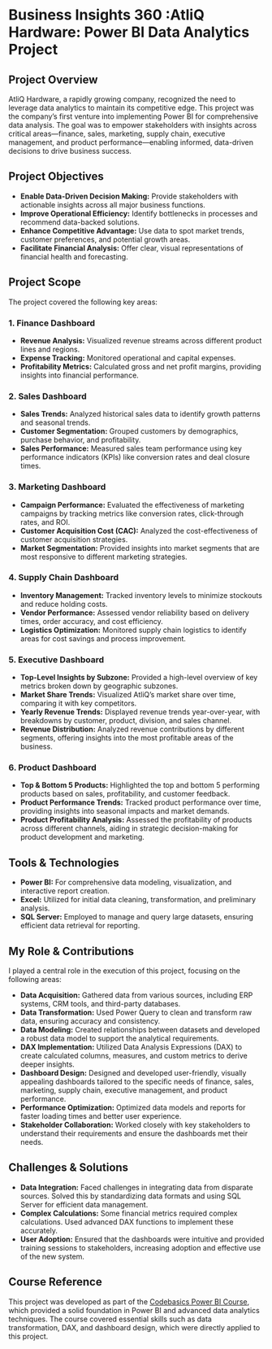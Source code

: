 # Business Insights 360 :AtliQ Hardware: Power BI Data Analytics Project

## Project Overview

AtliQ Hardware, a rapidly growing company, recognized the need to leverage data analytics to maintain its competitive edge. This project was the company’s first venture into implementing Power BI for comprehensive data analysis. The goal was to empower stakeholders with insights across critical areas—finance, sales, marketing, supply chain, executive management, and product performance—enabling informed, data-driven decisions to drive business success.

## Project Objectives

- **Enable Data-Driven Decision Making:** Provide stakeholders with actionable insights across all major business functions.
- **Improve Operational Efficiency:** Identify bottlenecks in processes and recommend data-backed solutions.
- **Enhance Competitive Advantage:** Use data to spot market trends, customer preferences, and potential growth areas.
- **Facilitate Financial Analysis:** Offer clear, visual representations of financial health and forecasting.

## Project Scope

The project covered the following key areas:

### 1. **Finance Dashboard**
   - **Revenue Analysis:** Visualized revenue streams across different product lines and regions.
   - **Expense Tracking:** Monitored operational and capital expenses.
   - **Profitability Metrics:** Calculated gross and net profit margins, providing insights into financial performance.

### 2. **Sales Dashboard**
   - **Sales Trends:** Analyzed historical sales data to identify growth patterns and seasonal trends.
   - **Customer Segmentation:** Grouped customers by demographics, purchase behavior, and profitability.
   - **Sales Performance:** Measured sales team performance using key performance indicators (KPIs) like conversion rates and deal closure times.

### 3. **Marketing Dashboard**
   - **Campaign Performance:** Evaluated the effectiveness of marketing campaigns by tracking metrics like conversion rates, click-through rates, and ROI.
   - **Customer Acquisition Cost (CAC):** Analyzed the cost-effectiveness of customer acquisition strategies.
   - **Market Segmentation:** Provided insights into market segments that are most responsive to different marketing strategies.

### 4. **Supply Chain Dashboard**
   - **Inventory Management:** Tracked inventory levels to minimize stockouts and reduce holding costs.
   - **Vendor Performance:** Assessed vendor reliability based on delivery times, order accuracy, and cost efficiency.
   - **Logistics Optimization:** Monitored supply chain logistics to identify areas for cost savings and process improvement.

### 5. **Executive Dashboard**
   - **Top-Level Insights by Subzone:** Provided a high-level overview of key metrics broken down by geographic subzones.
   - **Market Share Trends:** Visualized AtliQ’s market share over time, comparing it with key competitors.
   - **Yearly Revenue Trends:** Displayed revenue trends year-over-year, with breakdowns by customer, product, division, and sales channel.
   - **Revenue Distribution:** Analyzed revenue contributions by different segments, offering insights into the most profitable areas of the business.

### 6. **Product Dashboard**
   - **Top & Bottom 5 Products:** Highlighted the top and bottom 5 performing products based on sales, profitability, and customer feedback.
   - **Product Performance Trends:** Tracked product performance over time, providing insights into seasonal impacts and market demands.
   - **Product Profitability Analysis:** Assessed the profitability of products across different channels, aiding in strategic decision-making for product development and marketing.

## Tools & Technologies

- **Power BI:** For comprehensive data modeling, visualization, and interactive report creation.
- **Excel:** Utilized for initial data cleaning, transformation, and preliminary analysis.
- **SQL Server:** Employed to manage and query large datasets, ensuring efficient data retrieval for reporting.

## My Role & Contributions

I played a central role in the execution of this project, focusing on the following areas:

- **Data Acquisition:** Gathered data from various sources, including ERP systems, CRM tools, and third-party databases.
- **Data Transformation:** Used Power Query to clean and transform raw data, ensuring accuracy and consistency.
- **Data Modeling:** Created relationships between datasets and developed a robust data model to support the analytical requirements.
- **DAX Implementation:** Utilized Data Analysis Expressions (DAX) to create calculated columns, measures, and custom metrics to derive deeper insights.
- **Dashboard Design:** Designed and developed user-friendly, visually appealing dashboards tailored to the specific needs of finance, sales, marketing, supply chain, executive management, and product performance.
- **Performance Optimization:** Optimized data models and reports for faster loading times and better user experience.
- **Stakeholder Collaboration:** Worked closely with key stakeholders to understand their requirements and ensure the dashboards met their needs.

## Challenges & Solutions

- **Data Integration:** Faced challenges in integrating data from disparate sources. Solved this by standardizing data formats and using SQL Server for efficient data management.
- **Complex Calculations:** Some financial metrics required complex calculations. Used advanced DAX functions to implement these accurately.
- **User Adoption:** Ensured that the dashboards were intuitive and provided training sessions to stakeholders, increasing adoption and effective use of the new system.
				
																																																																									

## Course Reference

This project was developed as part of the [Codebasics Power BI Course](https://codebasics.io/bootcamps/data-analytics-bootcamp-with-practical-job-assistance), which provided a solid foundation in Power BI and advanced data analytics techniques. The course covered essential skills such as data transformation, DAX, and dashboard design, which were directly applied to this project.

